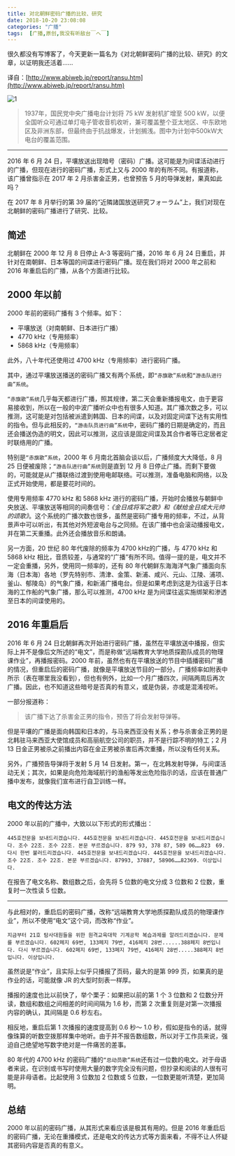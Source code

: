 ```yaml
---
title: 对北朝鲜密码广播的比较、研究
date: 2018-10-20 23:08:08
categories: "广播"
tags:  [广播,原创,我没有听敌台￣へ￣]
---
```


很久都没有写博客了，今天更新一篇名为《对北朝鲜密码广播的比较、研究》的文章，以证明我还活着......

译自：[http://www.abiweb.jp/report/ransu.htm](http://www.abiweb.jp/report/ransu.htm)

![1](https://cdn-image.ibcl.us/N.Korea-RandomBroadcasting_20181020/1.png)

> 1937年，国民党中央广播电台计划将 75 kW 发射机扩增至 500 kW，以便全国听众可通过单灯电子管收音机收听，兼可覆盖整个亚太地区、中东欧地区及非洲东部，但最终由于抗战爆发，计划搁浅。图中为计划中500kW大电台的覆盖范围。

<!--more-->

---

2016 年 6 月 24 日，平壤放送出现暗号（密码）广播。这可能是为间谍活动进行的广播，但现在进行的密码广播，形式上又与 2000 年的有所不同。有报道称，该广播曾指示在 2017 年 2 月杀害金正男，也曾预告 5 月的导弹发射，果真如此吗？

在 2017 年 8 月举行的第 39 届的“近隣諸国放送研究フォーラム”上，我们对现在北朝鲜的密码广播进行了研究、比较。

## 简述

北朝鲜在 2000 年 12 月 8 日停止 A-3 等密码广播，2016 年 6 月 24 日重启，并针对在南朝鲜、日本等国的间谍进行密码广播。现在我们将对 2000 年之前和 2016 年重启后的广播，从各个方面进行比较。

## 2000 年以前

2000 年前的密码广播有 3 个频率。如下：

 - 平壤放送（对南朝鲜、日本进行广播）
 - 4770 kHz（专用频率）
 - 5868 kHz（专用频率）

此外，八十年代还使用过 4700 kHz（专用频率）进行密码广播。

其中，通过平壤放送播送的密码广播又有两个系统，即`“赤旗歌”系统`和`“游击队进行曲”系统`。

`“赤旗歌”系统`几乎每天都进行广播，照其规律，第二天会重新播报电文，由于更容易接收到，所以在一般的中波广播听众中也有很多人知道。其广播次数之多，可以推测，这可能是对包括被派遣到韩国、日本的间谍，以及对固定间谍下达有实用性的指令。但与此相反的，`“游击队员进行曲”系统`中，密码广播的日期是确定的，而且还会播送伪造的明文，因此可以推测，这应该是固定间谍及其合作者等已定居者定时联络用的广播。

特别是`“赤旗歌”系统`，2000 年 6 月南北首脑会谈以后，广播频度大大降低，8 月 25 日便被废除；`“游击队进行曲”系统`则是直到 12 月 8 日停止广播。而剩下要做的，可能就是从广播联络过渡到使用电邮联络。可以推测，准备电脑和网络，以及正式开始使用，都是要花时间的。

使用专用频率 4770 kHz 和 5868 kHz 进行的密码广播，开始时会播放与朝鲜中央放送、平壤放送等相同的间奏信号：*《金日成将军之歌》*和*《献给金日成大元帅的颂歌》*。这个系统的广播次数也很多，虽然是密码广播专用的频率，不过，从背景声中可以听出，有其他对外短波电台与之同频。在该广播中也会滚动播报电文，并在第二天重播。此外还会播放音乐和朗诵。

另一方面，20 世纪 80 年代废除的频率为 4700 kHz的广播，与 4770 kHz 和 5868 kHz 相比，音质较差，与通常的“广播”有所不同。值得一提的是，电文并不一定会重播，另外，使用同一频率的，还有 80 年代朝鲜东海海洋气象广播面向东海（日本海）各地（罗先特别市、清津、金策、新浦、咸兴、元山、江陵、浦项、釜山、郁陵岛）的气象广播，和新浦广播电台。但是如果考虑到这是为往返于日本海的工作船的气象广播，那么可以推测，4700 kHz 是为间谍往返实施绑架和渗透至日本的间谍使用的。

## 2016 年重启后

2016 年 6 月 24 日北朝鲜再次开始进行密码广播，虽然在平壤放送中播报，但实际上并不是像后文所述的“电文”，而是称做“远端教育大学地质探勘队成员的物理课作业”，再播报密码。2000 年前，虽然也有在平壤放送的节目中插播密码广播的情况，但重启后的密码广播，就像是平壤放送节目的一部分。广播频率如附表中所示（表在哪里我没看到），但也有例外，比如一个月广播四次，间隔两周后再次广播。因此，也不知道这些暗号是否真的有意义，或是伪装，亦或是混淆视听。

一部分报道称：

> 该广播下达了杀害金正男的指令，预告了将会发射导弹等。

但是平壤的广播是面向韩国和日本的，与马来西亚没有关系；参与杀害金正男的是北韩驻马来西亚大使馆成员和高丽航空公司的职员，并不是行踪不明的特工；2 月 13 日金正男被杀之前播出内容在金正男被杀害后再次重播，所以没有任何关系。

另外，广播预告导弹将于发射 5 月 14 日发射。第一，在北韩发射导弹，与间谍活动无关；其次，如果是向危险海域航行的渔船等发出危险指示的话，应该在普通广播中发布，就像我们宣布进行自卫训练一样。

## 电文的传达方法

2000 年以前的广播中，大致以以下形式的形式播出：

```
445호전문을 보내드리겠습니다. 445호전문을 보내드리겠습니다. 445호전문을 보내드리겠습니다. 조수 22조. 조수 22조. 본문 부르겠습니다. 879 93, 378 87, 589 06……823　69. 다시 한번 불러드리겠습니다. 445호전문을 보내드리겠습니다. 445호전문을 보내드리겠습니다. 조수 22조. 조수 22조. 본문 부르겠습니다. 87993, 37887, 58906……82369. 이상입니다.
```

在报告了电文名称、数组数之后，会先将 5 位数的电文分成 3 位数和 2 位数，重复时一次性读 5 位数。

---

与此相对的，重启后的密码广播，改称“远端教育大学地质探勘队成员的物理课作业”，所以不使用“电文”这个词，而改称“作业”。

```
지금부터 21호 탐사대원들을 위한 원격교육대학 기계공학 복습과제를 알려드리겠습니다. 문제를 부르겠습니다. 602페지 69번, 133페지 79번, 416페지 28번......388페지 8번입니다. 다시 부르겠습니다. 602페지 69번, 133페지 79번, 416페지 28번.....388페지 8번입니다. 이상입니다.
```

虽然说是“作业”，且实际上似乎只播报了页码，最大的是第 999 页，如果真的是作业的话，可能就像 JR 的大型时刻表一样厚。

播报的速度也比以前快了，举个栗子：如果把以前的第 1 个 3 位数和 2 位数分开读，数组和数组之间相差的时间间隔为 1.6 秒，而第 2 次重复则是对第一次播报内容的确认，其间隔是 0.6 秒左右。

相反地，重启后第 1 次播报的速度提高到 0.6 秒～ 1.0 秒，假如是指令的话，就得像珠算的听数空拨那样集中地听。由于并不报告数组数，所以对于工作员来说，强迫自己绝望地写数字绝对是一件痛苦的差事。

80 年代的 4700 kHz 的密码广播的`“总动员歌”系统`还有过一位数的电文。对于母语者来说，在识别或书写时使用大量的数字完全没有问题，但抄录和阅读的人很有可能是非母语者。比起使用 3 位数加 2 位数或 5 位数，一位数更能听清楚，更加简明。

## 总结

2000 年以前的密码广播，从其形式来看应该是极其有用的。但是 2016 年重启后的密码广播，无论在重播模式，还是电文的传达方式等方面来看，不得不让人怀疑其密码内容是否真的有意义。